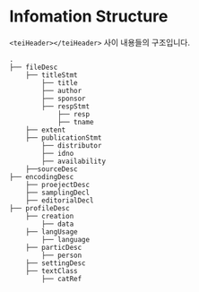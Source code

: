 # Infomation Structure
`````<teiHeader></teiHeader>````` 사이 내용들의 구조입니다. 
```
.
├── fileDesc
    ├── titleStmt
        ├── title
        ├── author
        ├── sponsor
        ├── respStmt
            ├── resp
            ├── tname
    ├── extent
    ├── publicationStmt
        ├── distributor
        ├── idno
        ├── availability
    ├──sourceDesc     
├── encodingDesc
    ├── proejectDesc
    ├── samplingDecl
    ├── editorialDecl
├── profileDesc
    ├── creation
        ├── data
    ├── langUsage
        ├── language
    ├── particDesc
        ├── person
    ├── settingDesc
    ├── textClass
        ├── catRef
```
